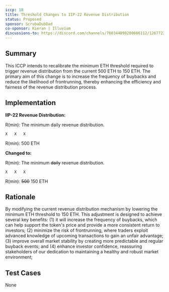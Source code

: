 ```yaml
---
iccp: 18
title: Threshold Changes to IIP-22 Revenue Distribution
status: Proposed
sponsor: ScrubaDubDad
co-sponsor: Kieran | Illuvium
discussions-to: https://discord.com/channels/760344898200666112/1267722315488301086
---
```


## Summary
This ICCP intends to recalibrate the minimum ETH threshold required to trigger revenue distribution from the current 500 ETH to 150 ETH. The primary aim of this change is to increase the frequency of buybacks and reduce the likelihood of frontrunning, thereby enhancing the efficiency and fairness of the revenue distribution process. 

## Implementation
**IIP-22 Revenue Distribution:**

R(min): The minimum daily revenue distribution.

	X	X	X

R(min): 500 ETH

**Changed to:**

R(min): The minimum ~~daily~~ revenue distribution.

	X	X	X


R(min): ~~500~~ 150 ETH

## Rationale
By modifying the current revenue distribution mechanism by lowering the minimum ETH threshold to 150 ETH. This adjustment is designed to achieve several key benefits: (1) it will increase the frequency of buybacks, which can help support the token's price and provide a more consistent return to investors; (2) minimize the risk of frontrunning, where traders exploit advanced knowledge of upcoming transactions to gain an unfair advantage; (3) improve overall market stability by creating more predictable and regular buyback events; and (4) enhance investor confidence, reassuring stakeholders of our dedication to maintaining a healthy and robust market environment;

## Test Cases
None
